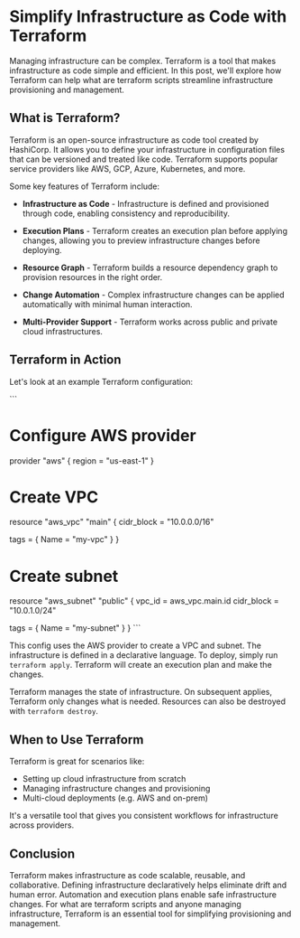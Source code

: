 <h1>Simplify Infrastructure as Code with Terraform</h1>
<p>Managing infrastructure can be complex. Terraform is a tool that makes infrastructure as code simple and efficient. In this post, we'll explore how Terraform can help what are terraform scripts streamline infrastructure provisioning and management.</p>
<h2>What is Terraform?</h2>
<p>Terraform is an open-source infrastructure as code tool created by HashiCorp. It allows you to define your infrastructure in configuration files that can be versioned and treated like code. Terraform supports popular service providers like AWS, GCP, Azure, Kubernetes, and more.</p>
<p>Some key features of Terraform include:</p>
<ul>
<li>
<p><strong>Infrastructure as Code</strong> - Infrastructure is defined and provisioned through code, enabling consistency and reproducibility.</p>
</li>
<li>
<p><strong>Execution Plans</strong> - Terraform creates an execution plan before applying changes, allowing you to preview infrastructure changes before deploying.</p>
</li>
<li>
<p><strong>Resource Graph</strong> - Terraform builds a resource dependency graph to provision resources in the right order.</p>
</li>
<li>
<p><strong>Change Automation</strong> - Complex infrastructure changes can be applied automatically with minimal human interaction.</p>
</li>
<li>
<p><strong>Multi-Provider Support</strong> - Terraform works across public and private cloud infrastructures.</p>
</li>
</ul>
<h2>Terraform in Action</h2>
<p>Let's look at an example Terraform configuration:</p>
<p>```</p>
<h1>Configure AWS provider</h1>
<p>provider "aws" {
  region = "us-east-1"
}</p>
<h1>Create VPC</h1>
<p>resource "aws_vpc" "main" {
  cidr_block = "10.0.0.0/16"</p>
<p>tags = {
    Name = "my-vpc"
  }
}</p>
<h1>Create subnet</h1>
<p>resource "aws_subnet" "public" {
  vpc_id     = aws_vpc.main.id
  cidr_block = "10.0.1.0/24"</p>
<p>tags = {
    Name = "my-subnet"
  }
}
```</p>
<p>This config uses the AWS provider to create a VPC and subnet. The infrastructure is defined in a declarative language. To deploy, simply run <code>terraform apply</code>. Terraform will create an execution plan and make the changes.</p>
<p>Terraform manages the state of infrastructure. On subsequent applies, Terraform only changes what is needed. Resources can also be destroyed with <code>terraform destroy</code>.</p>
<h2>When to Use Terraform</h2>
<p>Terraform is great for scenarios like:</p>
<ul>
<li>Setting up cloud infrastructure from scratch</li>
<li>Managing infrastructure changes and provisioning</li>
<li>Multi-cloud deployments (e.g. AWS and on-prem)</li>
</ul>
<p>It's a versatile tool that gives you consistent workflows for infrastructure across providers.</p>
<h2>Conclusion</h2>
<p>Terraform makes infrastructure as code scalable, reusable, and collaborative. Defining infrastructure declaratively helps eliminate drift and human error. Automation and execution plans enable safe infrastructure changes. For what are terraform scripts and anyone managing infrastructure, Terraform is an essential tool for simplifying provisioning and management.</p>